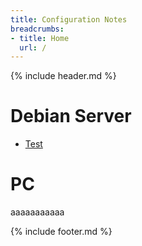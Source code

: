 ```yaml
---
title: Configuration Notes
breadcrumbs:
- title: Home
  url: /
---
```

{% include header.md %}

# Debian Server
- [Test](debian-server/test.md)

# PC
aaaaaaaaaaa

{% include footer.md %}
